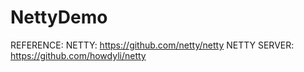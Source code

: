 # NettyDemo

REFERENCE:
NETTY: https://github.com/netty/netty 
NETTY SERVER: https://github.com/howdyli/netty 
